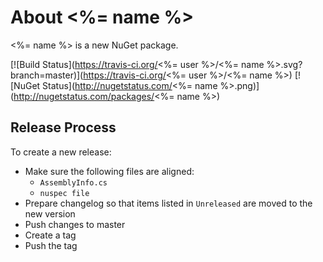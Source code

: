 # About <%= name %>

<%= name %> is a new NuGet package.

[![Build Status](https://travis-ci.org/<%= user %>/<%= name %>.svg?branch=master)](https://travis-ci.org/<%= user %>/<%= name %>)
[![NuGet Status](http://nugetstatus.com/<%= name %>.png)](http://nugetstatus.com/packages/<%= name %>)

## Release Process

To create a new release:

- Make sure the following files are aligned:
  - `AssemblyInfo.cs`
  - `nuspec file`
- Prepare changelog so that items listed in `Unreleased` are moved to the new version
- Push changes to master
- Create a tag
- Push the tag
